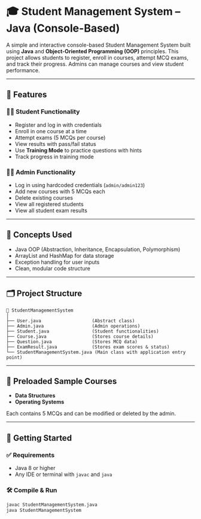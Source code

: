 # 🎓 Student Management System – Java (Console-Based)

A simple and interactive console-based Student Management System built using **Java** and **Object-Oriented Programming (OOP)** principles. This project allows students to register, enroll in courses, attempt MCQ exams, and track their progress. Admins can manage courses and view student performance.

---

## 🚀 Features

### 👩‍🎓 Student Functionality
- Register and log in with credentials
- Enroll in one course at a time
- Attempt exams (5 MCQs per course)
- View results with pass/fail status
- Use **Training Mode** to practice questions with hints
- Track progress in training mode

### 👨‍🏫 Admin Functionality
- Log in using hardcoded credentials (`admin/admin123`)
- Add new courses with 5 MCQs each
- Delete existing courses
- View all registered students
- View all student exam results

---

## 🧠 Concepts Used
- Java OOP (Abstraction, Inheritance, Encapsulation, Polymorphism)
- ArrayList and HashMap for data storage
- Exception handling for user inputs
- Clean, modular code structure

---

## 🗂️ Project Structure
```
📁 StudentManagementSystem
│
├── User.java                   (Abstract class)
├── Admin.java                  (Admin operations)
├── Student.java                (Student functionalities)
├── Course.java                 (Stores course details)
├── Question.java               (Stores MCQ data)
├── ExamResult.java             (Stores exam scores & status)
└── StudentManagementSystem.java (Main class with application entry point)
```


---

## 🧪 Preloaded Sample Courses

- **Data Structures**
- **Operating Systems**

Each contains 5 MCQs and can be modified or deleted by the admin.

---

## 📝 Getting Started

### ✅ Requirements
- Java 8 or higher
- Any IDE or terminal with `javac` and `java`

### 🛠️ Compile & Run

```bash
javac StudentManagementSystem.java
java StudentManagementSystem



